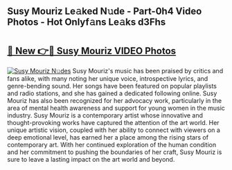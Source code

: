 ## Susy Mouriz Le𝚊ked N𝚞de - Part-0h4 Video Photos - Hot Onlyf𝚊ns Le𝚊ks d3Fhs

# <h2><a href="http://ac26007.deff.icu/?id=Susy+Mouriz">🔗 New 👉🔴 Susy Mouriz VIDEO Photos</a></h2>

[![Susy Mouriz N𝚞des](https://i.imgur.com/rIISA9y.gif)](http://ac26007.deff.icu/?id=Susy+Mouriz)
Susy Mouriz's music has been praised by critics and fans alike, with many noting her unique voice, introspective lyrics, and genre-bending sound. Her songs have been featured on popular playlists and radio stations, and she has gained a dedicated following online. Susy Mouriz has also been recognized for her advocacy work, particularly in the area of mental health awareness and support for young women in the music industry. Susy Mouriz is a contemporary artist whose innovative and thought-provoking works have captured the attention of the art world. Her unique artistic vision, coupled with her ability to connect with viewers on a deep emotional level, has earned her a place among the rising stars of contemporary art. With her continued exploration of the human condition and her commitment to pushing the boundaries of her craft, Susy Mouriz is sure to leave a lasting impact on the art world and beyond.
